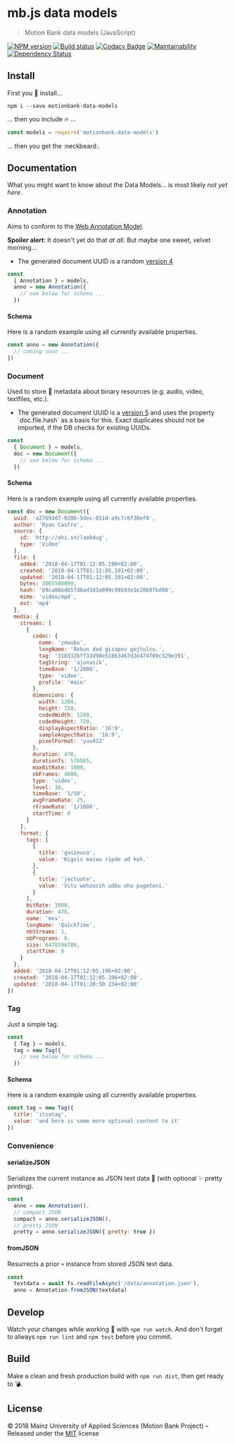 [comment]: # (ACHTUNG! This is an autogenerated file and will be automatically overwritten)
[comment]: # (To edit its contents please refer to the project dir '.readme')

# mb.js data models
> Motion Bank data models (JavaScript)

[![NPM version](https://badge.fury.io/js/mbjs-data-models.svg)](https://npmjs.org/package/mbjs-data-models)
[![Build status](https://secure.travis-ci.org/motionbank-js/mbjs-data-models.svg)](https://travis-ci.org/motionbank-js/mbjs-data-models)
[![Codacy Badge](https://api.codacy.com/project/badge/Grade/9cb9c9fd551f4dd6a47d70876abf7a43)](https://www.codacy.com/app/motionbank-js/mbjs-data-models)
[![Maintainability](https://api.codeclimate.com/v1/badges/19f9c8c384726f86d856/maintainability)](https://codeclimate.com/github/motionbank-js/mbjs-data-models)
[![Dependency Status](https://tidelift.com/badges/github/motionbank-js/mbjs-data-models?style=flat)](https://tidelift.com/repo/github/motionbank-js/mbjs-data-models)


## Install

First you :floppy_disk: install...

```shell
npm i --save motionbank-data-models
```

... then you include :fire: ...

```javascript
const models = require('motionbank-data-models')
```

... then you get the :neckbeard:.

## Documentation

What you might want to know about the Data Models...
is most likely *not yet here*.

### Annotation
    
Aims to conform to the [Web Annotation Model](https://www.w3.org/TR/annotation-model/).

**Spoiler alert**: It doesn't yet do that *at all*. But maybe one sweet, velvet morning...

* The generated document UUID is a random 
[version 4](https://en.wikipedia.org/wiki/Universally_unique_identifier#Version_4_(random))

```javascript
const
  { Annotation } = models,
  anno = new Annotation({
    // see below for schema ...
  })
```

#### Schema

Here is a random example using all currently available properties.

```javascript
const anno = new Annotation({
  // coming soon ...
})
```

### Document

Used to store :file_folder: metadata about binary
resources (e.g. audio, video, textfiles, etc.).

* The generated document UUID is a
[version 5](https://en.wikipedia.org/wiki/Universally_unique_identifier#Versions_3_and_5_(namespace_name-based))
and uses the property `doc.file.hash` as a basis for this. Exact duplicates should not be imported,
if the DB checks for existing UUIDs.

```javascript
const
  { Document } = models,
  doc = new Document({
    // see below for schema ...
  })
```

#### Schema

Here is a random example using all currently available properties.

```javascript
const doc = new Document({
  uuid: 'a27693d7-020b-5dec-851d-a9c7c6f30ef8',
  author: 'Ryan Castro',
  source: {
    id: 'http://ahi.sn/laokdug',
    type: 'Video'
  },
  file: {
    added: '2018-04-17T01:12:05.190+02:00',
    created: '2018-04-17T01:12:05.191+02:00',
    updated: '2018-04-17T01:12:05.191+02:00',
    bytes: 3065500099,
    hash: 'b9ca06bdb57d0ad3d3a099c99593e1e20b8fbd98',
    mime: 'video/mp4',
    ext: 'mp4'
  },
  media: {
    streams: [
      {
        codec: {
          name: 'zewubu',
          longName: 'Rekun ded gizapev gejtulcu.',
          tag: '318332bff33d90e51863467d2e474f09c329e391',
          tagString: 'ajunasik',
          timeBase: '1/2000',
          type: 'video',
          profile: 'main'
        },
        dimensions: {
          width: 1280,
          height: 720,
          codedWidth: 1280,
          codedHeight: 720,
          displayAspectRatio: '16:9',
          sampleAspectRatio: '16:9',
          pixelFormat: 'yuv422'
        },
        duration: 476,
        durationTs: 576585,
        maxBitRate: 1000,
        nbFrames: 4000,
        type: 'video',
        level: 10,
        timeBase: '1/50',
        avgFrameRate: 25,
        rFrameRate: '1/1000',
        startTime: 0
      }
    ],
    format: {
      tags: [
        {
          title: 'gaszeuco',
          value: 'Kigvis maiwu ripde ad koh.'
        },
        {
          title: 'jectuote',
          value: 'Vitu wehzucih udbu oha pugetoni.'
        }
      ],
      bitRate: 1000,
      duration: 476,
      name: 'mov',
      longName: 'QuickTime',
      nbStreams: 1,
      nbPrograms: 0,
      size: 6478596780,
      startTime: 0
    }
  },
  added: '2018-04-17T01:12:05.196+02:00',
  created: '2018-04-17T01:12:05.196+02:00',
  updated: '2018-04-17T01:20:50.234+02:00'
})
```

### Tag
    
Just a simple tag.

```javascript
const
  { Tag } = models,
  tag = new Tag({
    // see below for schema ...
  })
```

#### Schema

Here is a random example using all currently available properties.

```javascript
const tag = new Tag({
  title: 'itsatag',
  value: 'and here is some more optional content to it'
})
```

### Convenience

#### serializeJSON

Serializes the current instance as JSON text data :memo:
(with optional :sparkles: pretty printing).

```javascript
const
  anno = new Annotation(),
  // compact JSON
  compact = anno.serializeJSON(),
  // pretty JSON
  pretty = anno.serializeJSON({ pretty: true })
```

#### fromJSON

Resurrects a prior :skull: instance from stored JSON text data.

```javascript
const
  textdata = await fs.readFileAsync('/data/annotation.json'),
  anno = Annotation.fromJSON(textdata)
```

## Develop

Watch your changes while working :dizzy: with `npm run watch`.
And don't forget to always `npm run lint` and `npm test`
before you commit.

## Build

Make a clean and fresh production build with `npm run dist`, then get ready to :bomb:.


## License

:copyright: 2018 Mainz University of Applied Sciences (Motion Bank Project) – 
Released under the [MIT](https://github.com/motionbank-js/mbjs-data-models/blob/master/LICENSE) license

